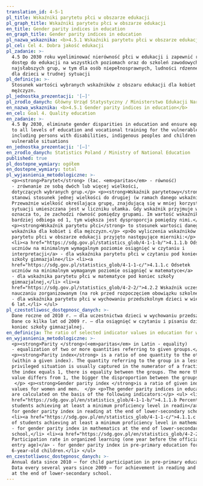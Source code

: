 ```yaml
---
translation_id: 4-5-1
pl_title: Wskaźniki parytetu płci w obszarze edukacji
pl_graph_title: Wskaźniki parytetu płci w obszarze edukacji
en_title: Gender parity indices in education
en_graph_title: Gender parity indices in education
pl_nazwa_wskaznika: <b>4.5.1 Wskaźniki parytetu płci w obszarze edukacji</b>
pl_cel: Cel 4. Dobra jakość edukacji
pl_zadanie: >-
  4.5 Do 2030 roku wyeliminować nierówność płci w edukacji i zapewnić równy
  dostęp do edukacji na wszystkich poziomach oraz do szkoleń zawodowych dla
  najsłabszych grup, w tym dla osób niepełnosprawnych, ludności rdzennej oraz
  dla dzieci w trudnej sytuacji
pl_definicja: >-
  Stosunek wartości wybranych wskaźników z obszaru edukacji dla kobiet i dla
  mężczyzn.
pl_jednostka_prezentacji: '[–]'
pl_zrodlo_danych: Główny Urząd Statystyczny / Ministerstwo Edukacji Narodowej
en_nazwa_wskaznika: <b>4.5.1 Gender parity indices in education</b>
en_cel: Goal 4. Quality education
en_zadanie: >-
  4.5 By 2030, eliminate gender disparities in education and ensure equal access
  to all levels of education and vocational training for the vulnerable,
  including persons with disabilities, indigenous peoples and children in
  vulnerable situations
en_jednostka_prezentacji: '[–]'
en_zrodlo_danych: Statistics Poland / Ministry of National Education
published: true
pl_dostepne_wymiary: ogółem
en_dostepne_wymiary: total
pl_wyjasnienia_metodologiczne: >-
  <p><strong>Parytet</strong> (łac. <em>paritas</em> - równość)
  - zrównanie ze sobą dwóch lub więcej wielkości,
  dotyczących wybranych grup.</p> <p><strong>Wskaźnik parytetowy</strong>
  stanowi stosunek jednej wielkości do drugiej (w ramach danego wskaźnika).
  Przeważnie wielkość określająca grupę, znajdującą się w mniej korzystnej
  sytuacji umieszczana jest w liczniku ułamka. Gdy wskaźnik przyjmuje wartość 1
  oznacza to, że zachodzi równość pomiędzy grupami. Im wartość wskaźnika
  bardziej odbiega od 1, tym większa jest dysproporcja pomiędzy nimi.</p>
  <p><strong>Wskaźnik parytetu płci</strong> to stosunek wartości danego
  wskaźnika dla kobiet i dla mężczyzn.</p> <p>Do wyliczenia wskaźników
  parytetu płci w obszarze edukacji przyjęto następujące mierniki:</p> <ul>
  <li><a href="https://sdg.gov.pl/statistics_glob/4-1-1-b/">4.1.1.b Odsetek
  uczniów na minimalnym wymagalnym poziomie osiągnięć w czytaniu i
  interpretacji</a> - dla wskaźnika parytetu płci w czytaniu pod koniec
  szkoły gimnazjalne</li> <li><a
  href="https://sdg.gov.pl/statistics_glob/4-1-1-c/">4.1.1.c Odsetek
  uczniów na minimalnym wymaganym poziomie osiągnięć w matematyce</a>
  - dla wskaźnika parytetu płci w matematyce pod koniec szkoły
  gimnazjalnej,</li> <li><a
  href="https://sdg.gov.pl/statistics_glob/4-2-2/">4.2.2 Wskaźnik uczestnictwa w
  nauczaniu zorganizowanym (na rok przed rozpoczęciem obowiązku szkolnego)</a>
  - dla wskaźnika parytetu płci w wychowaniu przedszkolnym dzieci w wieku
  6 lat.</li> </ul>
pl_czestotliwosc_dostępnosc_danych: >-
  Dane roczne od 2010 r. – dla uczestnictwa dzieci w wychowaniu przedszkolnym.
  Dane co kilka lat od 2009 r. – dla osiągnięć w czytaniu i pisaniu dzieci pod
  koniec szkoły gimnazjalnej.
en_definicja: The ratio of selected indicator values in education for women and men.
en_wyjasnienia_metodologiczne: >-
  <p><strong>Parity </strong>(<em>paritas</em> in Latin - equality)
  - equalization of two or more quantities referring to given groups.</p>
  <p><strong>Parity index</strong> is a ratio of one quantity to the other
  (within a given index). The quantity referring to the group in a less
  privileged situation is usually captured in the numerator of a fraction. When
  the index equals 1, there is equality between the groups. The more the index
  value differs from 1, the bigger the disproportion between the groups.
   </p> <p><strong>Gender parity index </strong>is a ratio of given index
  values for women and men.  </p> <p>The gender parity indices in education
  are calculated on the basis of the following indicators:</p> <ul> <li><a
  href="https://sdg.gov.pl/en/statistics_glob/4-1-1-b/">4.1.1.b Percentage of
  students achieving at least a minimum proficiency level in readin</a>g  
  for gender parity index in reading at the end of lower-secondary school,</li>
  <li><a href="https://sdg.gov.pl/en/statistics_glob/4-1-1-c/">4.1.1.c Percentage
  of students achieving at least a minimum proficiency level in mathematics</a>
  - for gender parity index in mathematics at the end of lower-secondary
  school,</li> <li><a href="https://sdg.gov.pl/en/statistics_glob/4-2-2/">4.2.2
  Participation rate in organized learning (one year before the official primary
  entry age)</a> - for gender parity index in pre-primary education for
  6-year-old children.</li> </ul>
en_czestotliwosc_dostępnosc_danych: >-
  Annual data since 2010 – for child participation in pre-primary education.
  Data every several years since 2009 – for achievement in reading and writing
  at the end of lower-secondary school.
---
```

